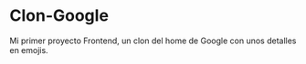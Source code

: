 # Clon-Google
Mi primer proyecto Frontend, un clon del home de Google con unos detalles en emojis.

